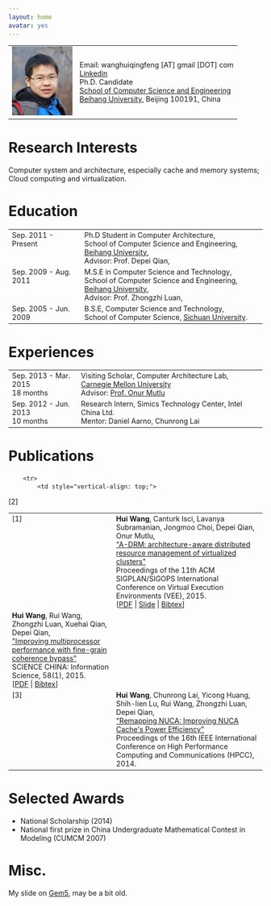 ```yaml
---
layout: home
avatar: yes
---
```


<table border="0" cellpadding="2" cellspacing="10">
  <tbody>
    <tr>
      <td>
        <img style="width: 120px;" alt="huiwang" src="/files/huiwang.jpg">
      </td>
      <td>
Email: wanghuiqingfeng [AT] gmail [DOT] com<br/>
<a href="http://www.linkedin.com/in/thinkwh">Linkedin</a><br/>
Ph.D. Candidate<br/>
<a href="http://scse.buaa.edu.cn/">School of Computer Science and Engineering</a><br/>
<a href="http://ev.buaa.edu.cn/">Beihang University</a>, Beijing 100191, China
      </td>
    </tr>
  </tbody>
</table>

# Research Interests

Computer system and architecture, especially cache and memory systems; Cloud computing and virtualization.

# Education

<table style="text-align: left;" border="0">
    <tbody>
        <tr>
            <td style="vertical-align: top;">Sep. 2011 - Present</td>
            <td style="vertical-align: top;">Ph.D Student in Computer Architecture,<br>
            School of Computer Science and Engineering,
            <a href="http://ev.buaa.edu.cn/">Beihang University</a>, <br/>
            Advisor: Prof. Depei Qian,<br>
            </td>
        </tr>
        <tr>
            <td style="vertical-align: top;">Sep. 2009 - Aug. 2011</td>
            <td style="vertical-align: top;">M.S.E in Computer Science and Technology,<br>
            School of Computer Science and Engineering,
            <a href="http://ev.buaa.edu.cn/">Beihang University</a>, <br/>
            Advisor: Prof. Zhongzhi Luan,<br>
            </td>
        </tr>
        <tr>
            <td style="vertical-align: top;">Sep. 2005 - Jun. 2009</td>
            <td style="vertical-align: top;">B.S.E, Computer Science and Technology,<br>
            School of Computer Science, 
            <a href="http://www.scu.edu.cn/en/">Sichuan University</a>.<br/>
            </td>
        </tr>
    </tbody>
</table>

# Experiences

<table style="text-align: left;" border="0">
    <tbody>
        <tr>
            <td style="vertical-align: top;">Sep. 2013 - Mar. 2015<br>18 months</td>
            <td style="vertical-align: top;">Visiting Scholar, Computer Architecture Lab, <a href="http://cmu.edu">Carnegie Mellon University</a><br>
            Advisor: <a href="http://users.ece.cmu.edu/~omutlu">Prof. Onur Mutlu</a></td>
        </tr>
        <tr>
            <td style="vertical-align: top;">Sep. 2012 - Jun. 2013<br>10 months</td>
            <td style="vertical-align: top;">Research Intern, Simics Technology Center, Intel China Ltd.<br>
            Mentor: Daniel Aarno, Chunrong Lai</td>
        </tr>
    </tbody>
</table>

# Publications

<table style="text-align: left;" border="0">
    <tbody>
        <tr>
            <td style="vertical-align: top;">
[1]
            </td>
            <td style="vertical-align: top;">
<strong>Hui Wang</strong>, Canturk Isci, Lavanya Subramanian, Jongmoo Choi, Depei Qian, Onur Mutlu,<br>
<a href="http://dl.acm.org/citation.cfm?id=2731202">"A-DRM: architecture-aware distributed resource management of virtualized clusters"</a><br>
Proceedings of the 11th ACM SIGPLAN/SIGOPS International Conference on Virtual Execution Environments (VEE), 2015.<br>
[<a href="/files/adrm-vee2015.pdf">PDF</a> | <a href="/files/adrm-vee2015.pptx">Slide</a> | <a href="/files/adrm-vee2015.bib">Bibtex</a>]
            </td>
        </tr>

        <tr>
            <td style="vertical-align: top;">
[2]
            </td>
            <td style="vertical-align: top;">
<strong>Hui Wang</strong>, Rui Wang, Zhongzhi Luan, Xuehai Qian, Depei Qian,<br> 
<a href="http://link.springer.com/article/10.1007%2Fs11432-014-5175-8">"Improving multiprocessor performance with fine-grain coherence bypass"</a><br>
SCIENCE CHINA: Information Science, 58(1), 2015.<br>
[<a href="/files/coherence-bypass.pdf">PDF</a> | <a href="/files/coherence-bypass.bib">Bibtex</a>]
            	</td>
        </tr>
        <tr>
            <td style="vertical-align: top;">
[3]
            </td>
            <td style="vertical-align: top;">
<strong>Hui Wang</strong>, Chunrong Lai, Yicong Huang, Shih-lien Lu, Rui Wang, Zhongzhi Luan, Depei Qian,<br>
<u>"Remapping NUCA: Improving NUCA Cache's Power Efficiency"</u><br>
Proceedings of the 16th IEEE International Conference on High Performance Computing and Communications (HPCC), 2014.<br>
            </td>
        </tr>
    </tbody>
</table>

# Selected Awards
* National Scholarship (2014)
* National first prize in China Undergraduate Mathematical Contest in Modeling (CUMCM 2007) 

# Misc.
My slide on <a href="/files/gem5_guide.pptx">Gem5</a>, may be a bit old.

